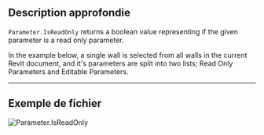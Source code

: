 ## Description approfondie
`Parameter.IsReadOnly` returns a boolean value representing if the given parameter is a read only parameter.

In the example below, a single wall is selected from all walls in the current Revit document, and it's parameters are split into two lists; Read Only Parameters and Editable Parameters.
___
## Exemple de fichier

![Parameter.IsReadOnly](./Revit.Elements.Parameter.IsReadOnly_img.jpg)
